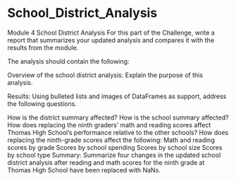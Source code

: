# School_District_Analysis
Module 4 School District Analysis
For this part of the Challenge, write a report that summarizes your updated analysis and compares it with the results from the module.

The analysis should contain the following:

Overview of the school district analysis: Explain the purpose of this analysis.

Results: Using bulleted lists and images of DataFrames as support, address the following questions.

How is the district summary affected?
How is the school summary affected?
How does replacing the ninth graders’ math and reading scores affect Thomas High School’s performance relative to the other schools?
How does replacing the ninth-grade scores affect the following:
Math and reading scores by grade
Scores by school spending
Scores by school size
Scores by school type
Summary: Summarize four changes in the updated school district analysis after reading and math scores for the ninth grade at Thomas High School have been replaced with NaNs.
